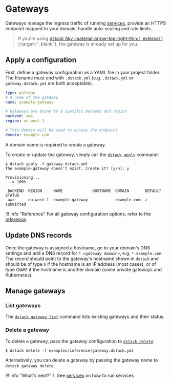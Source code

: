 # Gateways

Gateways manage the ingress traffic of running [services](services.md),
provide an HTTPS endpoint mapped to your domain, handle auto-scaling and rate limits.

> If you're using [dstack Sky :material-arrow-top-right-thin:{ .external }](https://sky.dstack.ai){:target="_blank"},
> the gateway is already set up for you.

## Apply a configuration

First, define a gateway configuration as a YAML file in your project folder.
The filename must end with `.dstack.yml` (e.g. `.dstack.yml` or `gateway.dstack.yml` are both acceptable).

<div editor-title="gateway.dstack.yml"> 

```yaml
type: gateway
# A name of the gateway
name: example-gateway

# Gateways are bound to a specific backend and region
backend: aws
region: eu-west-1

# This domain will be used to access the endpoint
domain: example.com
```

</div>

A domain name is required to create a gateway.

To create or update the gateway, simply call the [`dstack apply`](../reference/cli/dstack/apply.md) command:

<div class="termy">

```shell
$ dstack apply -f gateway.dstack.yml
The example-gateway doesn't exist. Create it? [y/n]: y

Provisioning...
---> 100%

 BACKEND  REGION     NAME             HOSTNAME  DOMAIN       DEFAULT  STATUS
 aws      eu-west-1  example-gateway            example.com  ✓        submitted
```

</div>

!!! info "Reference"
    For all gateway configuration options, refer to the [reference](../reference/dstack.yml/gateway.md).

## Update DNS records

Once the gateway is assigned a hostname, go to your domain's DNS settings
and add a DNS record for `*.<gateway domain>`, e.g. `*.example.com`.
The record should point to the gateway's hostname shown in `dstack`
and should be of type `A` if the hostname is an IP address (most cases),
or of type `CNAME` if the hostname is another domain (some private gateways and Kubernetes).

## Manage gateways

### List gateways

The [`dstack gateway list`](../reference/cli/dstack/gateway.md#dstack-gateway-list) command lists existing gateways and their status.

### Delete a gateway

To delete a gateway, pass the gateway configuration to [`dstack delete`](../reference/cli/dstack/delete.md):

<div class="termy">

```shell
$ dstack delete -f examples/inference/gateway.dstack.yml
```

</div>

Alternatively, you can delete a gateway by passing the gateway name  to `dstack gateway delete`.

[//]: # (TODO: Elaborate on default)

[//]: # (TODO: ## Accessing endpoints)

!!! info "What's next?"
    1. See [services](services.md) on how to run services
